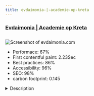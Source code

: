 ```yaml
---
title: evdaimonia-|-academie-op-kreta
---
```


<div style="height: 3rem">
  <a href="http://www.evdaimonia.com"><h3>Evdaimonia | Academie op Kreta</h3></a>
</div>
<img loading="lazy" src="/images/thumbs/evdaimonia.com.jpg" alt="Screenshot of evdaimonia.com" />
<ul>
  <li>Performace: 67%</li>
  <li>
    First contentful paint:
    2.23Sec
  </li>
  <li>Best practices: 86%</li>
  <li>Accessibility: 96%</li>
  <li>SEO: 98%</li>
  <li>carbon footprint: 0.145</li>
</ul>
<details>
  <summary>Description</summary>
  <p>Evdaimonia.com | Academy on Crete (Greece) organizes philosophy courses. What's life all about? What is truly important in life? Every course consists of lectures by the best philosophers in the field, long walks in the Greece mountains and visits to historic sites. The purpose of the site is to show their courses and let people book a course.

Evdaimonia means happiness and is a unique experience somewhere between understanding yourself, historical art, culture and the meaning of life. Find out how art works and how old and new technology influence present day. Find the true meaning of life on a great island. Small groups and great teachers guide you through the week. Far away for our complex lives. No phone, no WiFi, just you!We converted Evdaimonia's website from Joomla! 1.5 to Joomla! 3 about two years ago. The owners of the company aren't into all new technologies, but noticed that a good responsive website is an absolute necessity nowadays. They decided to leave their classic design behind to find a new and modern look and feel.
The website was full of unused and old content like articles, modules, galleries and forms. A webdeveloper and a webdesigner from R2H flew to Greece and in just three (very long) days R2H cleaned up the backend, re-structured the menu, build a responsive Bootstrap website, created a new layout and got everything online. We use the Joomla! core features as much as possible and only used overrides for the blog layout. Great result and happy clients!</p>
</details>

